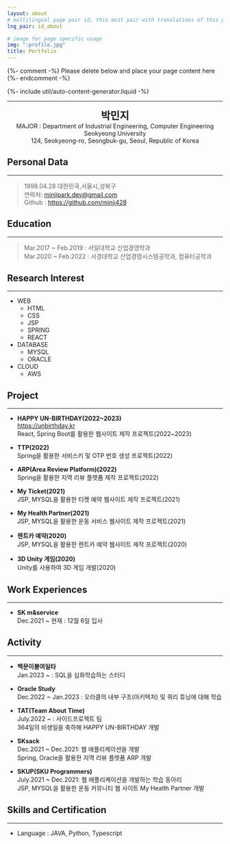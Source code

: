 ```yaml
---
layout: about
# multilingual page pair id, this must pair with translations of this page. (This name must be unique)
lng_pair: id_about

# image for page specific usage
img: ":profile.jpg"
title: Portfolio
---
```


{%- comment -%} Please delete below and place your page content here {%- endcomment -%}

{%- include util/auto-content-generator.liquid -%}
<!-- {{ website_info_text_first }}
{{ website_info_text_second }} -->

***
<center>
<span style="font-size:170%; font-weight:bold">
    박민지
</span>
</center>

<center>MAJOR : Department of Industrial Engineering, Computer Engineering</center>
<center>Seokyeong University</center>
<center>124, Seokyeong-ro, Seongbuk-gu, Seoul, Republic of Korea</center>

## Personal Data
---
> 1998.04.28 대한민국,서울시,성북구 <br/>
> 연락처: <a href="mailto:minjipark.dev@gmail.com">minjipark.dev@gmail.com</a><br/>
> Github : <a href="https://github.com/minji428">https://github.com/minji428</a><br/>


## Education
---
> Mar.2017 ~ Feb.2019 : 서일대학교 산업경영학과 <br/>
> Mar.2020 ~ Feb.2022 : 서경대학교 산업경영시스템공학과, 컴퓨터공학과


## Research Interest
---
* WEB
    + HTML
    + CSS
    + JSP
    + SPRING
    + REACT
* DATABASE
    + MYSQL
    + ORACLE
* CLOUD
    + AWS


## Project
---
* **HAPPY UN-BIRTHDAY(2022~2023)**<br/>
<a href="https://unbirthday.kr">https://unbirthday.kr</a><br/>
React, Spring Boot를 활용한 웹사이트 제작 프로젝트(2022~2023)<br/>

* **TTP(2022)**<br/>
Spring을 활용한 서비스키 및 OTP 번호 생성 프로젝트(2022)<br/>

* **ARP(Area Review Platform)(2022)**<br/>
Spring을 활용한 지역 리뷰 플랫폼 제작 프로젝트(2022)<br/>

* **My Ticket(2021)**<br/>
JSP, MYSQL을 활용한 티켓 예약 웹사이트 제작 프로젝트(2021)<br/>

* **My Health Partner(2021)**<br/>
JSP, MYSQL을 활용한 운동 서비스 웹사이트 제작 프로젝트(2021)<br/>

* **렌트카 예약(2020)**<br/>
JSP, MYSQL을 활용한 렌트카 예약 웹사이트 제작 프로젝트(2020)<br/>

* **3D Unity 게임(2020)**<br/>
Unity를 사용하여 3D 게임 개발(2020)<br/>


## Work Experiences
---
* **SK m&service**<br>
Dec.2021 ~ 현재 : 12월 6일 입사<br>


## Activity
---
* **백문이불여일타**<br>
Jan.2023 ~ : SQL을 심화학습하는 스터디<br>

* **Oracle Study**<br>
Dec.2022 ~ Jan.2023 : 오라클의 내부 구조(아키텍처) 및 쿼리 튜닝에 대해 학습<br>

* **TAT(Team About Time)**<br>
July.2022 ~ : 사이드프로젝트 팀<br>
364일의 비생일을 축하해 HAPPY UN-BIRTHDAY 개발<br>

* **SKsack**<br>
Dec.2021 ~ Dec.2021: 웹 애플리케이션을 개발<br>
Spring, Oracle을 활용한 지역 리뷰 플렛폼 ARP 개발<br>

* **SKUP(SKU Programmers)**<br>
July.2021 ~ Dec.2021: 웹 애플리케이션을 개발하는 학습 동아리<br>
JSP, MYSQL을 활용한 운동 커뮤니티 웹 사이트 My Health Partner 개발<br>


## Skills and Certification
---
- Language : JAVA, Python, Typescript